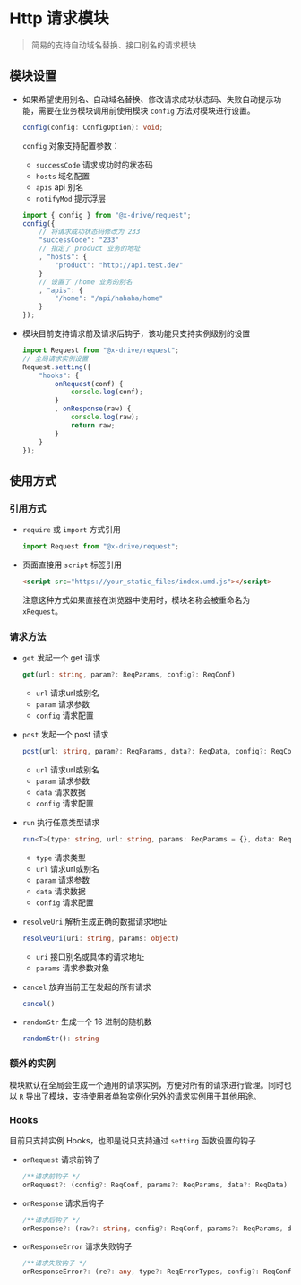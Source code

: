 # Http 请求模块

> 简易的支持自动域名替换、接口别名的请求模块

## 模块设置
- 如果希望使用别名、自动域名替换、修改请求成功状态码、失败自动提示功能，需要在业务模块调用前使用模块 `config` 方法对模块进行设置。
    ```ts
    config(config: ConfigOption): void;
    ```
    `config` 对象支持配置参数：
    - `successCode` 请求成功时的状态码
    - `hosts` 域名配置
    - `apis` api 别名
    - `notifyMod` 提示浮层

    ```javascript
    import { config } from "@x-drive/request";
    config({
        // 将请求成功状态码修改为 233
        "successCode": "233"
        // 指定了 product 业务的地址
        , "hosts": {
            "product": "http://api.test.dev"
        }
        // 设置了 /home 业务的别名
        , "apis": {
            "/home": "/api/hahaha/home"
        }
    });
    ```
- 模块目前支持请求前及请求后钩子，该功能只支持实例级别的设置
    ```ts
    import Request from "@x-drive/request";
    // 全局请求实例设置
    Request.setting({
        "hooks": {
            onRequest(conf) {
                console.log(conf);
            }
            , onResponse(raw) {
                console.log(raw);
                return raw;
            }
        }
    });
    ```

## 使用方式

### 引用方式
- `require` 或 `import` 方式引用
    ```typescript
    import Request from "@x-drive/request";
    ```
- 页面直接用 `script` 标签引用
    ```html
    <script src="https://your_static_files/index.umd.js"></script>
    ```
    注意这种方式如果直接在浏览器中使用时，模块名称会被重命名为 `xRequest`。

### 请求方法
- `get` 发起一个 get 请求 
    ```ts
    get(url: string, param?: ReqParams, config?: ReqConf)
    ```
    - `url`     请求url或别名
    - `param`   请求参数
    - `config`  请求配置

- `post` 发起一个 post 请求
     ```ts
    post(url: string, param?: ReqParams, data?: ReqData, config?: ReqConf)
    ```
    - `url`     请求url或别名
    - `param`   请求参数
    - `data`    请求数据
    - `config`  请求配置

- `run` 执行任意类型请求
     ```ts
    run<T>(type: string, url: string, params: ReqParams = {}, data: ReqData = {}, config: ReqConf = {}): Promise<T>
    ```
    - `type`    请求类型
    - `url`     请求url或别名
    - `param`   请求参数
    - `data`    请求数据
    - `config`  请求配置


- `resolveUri` 解析生成正确的数据请求地址
     ```ts
    resolveUri(uri: string, params: object)
    ```
    - `uri`    接口别名或具体的请求地址
    - `params` 请求参数对象
- `cancel` 放弃当前正在发起的所有请求 
     ```ts
    cancel()
    ```
- `randomStr` 生成一个 16 进制的随机数
     ```ts
    randomStr(): string
    ```

### 额外的实例

模块默认在全局会生成一个通用的请求实例，方便对所有的请求进行管理。同时也以 `R` 导出了模块，支持使用者单独实例化另外的请求实例用于其他用途。

### Hooks
目前只支持实例 Hooks，也即是说只支持通过 `setting` 函数设置的钩子
- `onRequest` 请求前钩子
    ```ts
    /**请求前钩子 */
    onRequest?: (config?: ReqConf, params?: ReqParams, data?: ReqData) => void;
    ```
- `onResponse` 请求后钩子
    ```ts
    /**请求后钩子 */
    onResponse?: (raw?: string, config?: ReqConf, params?: ReqParams, data?: ReqData, req?: XMLHttpRequest) => any;
    ```
- `onResponseError` 请求失败钩子
    ```ts
    /**请求失败钩子 */
    onResponseError?: (re?: any, type?: ReqErrorTypes, config?: ReqConf, req?: XMLHttpRequest) => boolean;
    ```